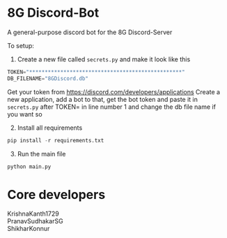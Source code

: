 # 8G Discord-Bot

A general-purpose discord bot for the 8G Discord-Server


To setup:

1. Create a new file called `secrets.py` and make it look like this
```py
TOKEN="*************************************************"
DB_FILENAME="8GDiscord.db"
```

Get your token from https://discord.com/developers/applications
Create a new application, add a bot to that, get the bot token and paste it in `secrets.py` after TOKEN= in line number 1 and change the db file name if you want so

2. Install all requirements 
```py
pip install -r requirements.txt
```

3. Run the main file
```py
python main.py
```

# Core developers
KrishnaKanth1729 <br>
PranavSudhakarSG <br>
ShikharKonnur